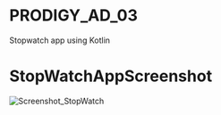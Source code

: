 # PRODIGY_AD_03
 Stopwatch app using Kotlin
# StopWatchAppScreenshot
![Screenshot_StopWatch](https://github.com/ankita000z/PRODIGY_AD_03/assets/154900926/ca24bb19-9691-42d3-b9c2-16c280d01d02)
